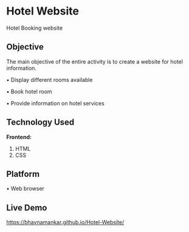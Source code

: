 
# Hotel Website

Hotel Booking website  




## Objective

The main objective of the entire activity is to create a website for hotel information.

• Display different rooms available

• Book hotel room

• Provide information on hotel services

## Technology Used

**Frontend:** 
1. HTML
2. CSS






## Platform
• Web browser
## Live Demo


https://bhavnamankar.github.io/Hotel-Website/

